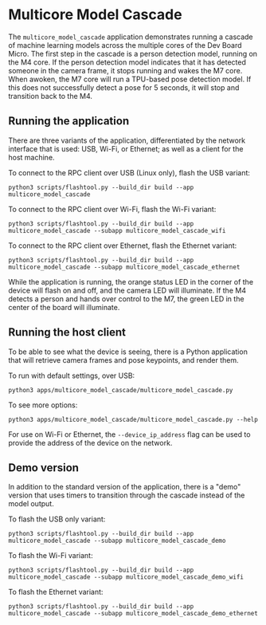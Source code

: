 # Multicore Model Cascade

The `multicore_model_cascade` application demonstrates running a cascade of machine learning models across the multiple cores of the Dev Board Micro.
The first step in the cascade is a person detection model, running on the M4 core.
If the person detection model indicates that it has detected someone in the camera frame, it stops running and wakes the M7 core.
When awoken, the M7 core will run a TPU-based pose detection model. If this does not successfully detect a pose for 5 seconds, it will stop and transition back to the M4.

## Running the application

There are three variants of the application, differentiated by the network interface that is used: USB, Wi-Fi, or Ethernet; as well as a client for the host machine.

To connect to the RPC client over USB (Linux only), flash the USB variant:
```
python3 scripts/flashtool.py --build_dir build --app multicore_model_cascade
```

To connect to the RPC client over Wi-Fi, flash the Wi-Fi variant:
```
python3 scripts/flashtool.py --build_dir build --app multicore_model_cascade --subapp multicore_model_cascade_wifi
```

To connect to the RPC client over Ethernet, flash the Ethernet variant:
```
python3 scripts/flashtool.py --build_dir build --app multicore_model_cascade --subapp multicore_model_cascade_ethernet
```

While the application is running, the orange status LED in the corner of the device will flash on and off, and the camera LED will illuminate.
If the M4 detects a person and hands over control to the M7, the green LED in the center of the board will illuminate.

## Running the host client
To be able to see what the device is seeing, there is a Python application that will retrieve camera frames and pose keypoints, and render them.

To run with default settings, over USB:
```
python3 apps/multicore_model_cascade/multicore_model_cascade.py
```

To see more options:
```
python3 apps/multicore_model_cascade/multicore_model_cascade.py --help
```

For use on Wi-Fi or Ethernet, the `--device_ip_address` flag can be used to provide the address of the device on the network.

## Demo version
In addition to the standard version of the application, there is a "demo" version that uses timers to transition through the cascade instead of the model output.

To flash the USB only variant:
```
python3 scripts/flashtool.py --build_dir build --app multicore_model_cascade --subapp multicore_model_cascade_demo
```

To flash the Wi-Fi variant:
```
python3 scripts/flashtool.py --build_dir build --app multicore_model_cascade --subapp multicore_model_cascade_demo_wifi
```

To flash the Ethernet variant:
```
python3 scripts/flashtool.py --build_dir build --app multicore_model_cascade --subapp multicore_model_cascade_demo_ethernet
```
